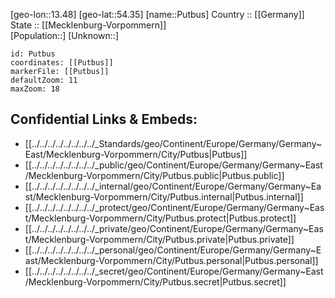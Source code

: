 ﻿---
location: [54.35,13.48] 
mapzoom: [7,12] 
mapmarker: city 
type: City
tags:
- geo/City


SpocWebEntityId: 33555
isDeleted: false
confidential: public

---
[geo-lon::13.48] 
[geo-lat::54.35] 
[name::Putbus] 
Country :: [[Germany]]  
State :: [[Mecklenburg-Vorpommern]]  
[Population::] 
[Unknown::] 


```leaflet
id: Putbus
coordinates: [[Putbus]] 
markerFile: [[Putbus]] 
defaultZoom: 11 
maxZoom: 18
```


## Confidential Links & Embeds: 
- [[../../../../../../../../_Standards/geo/Continent/Europe/Germany/Germany~East/Mecklenburg-Vorpommern/City/Putbus|Putbus]] 
- [[../../../../../../../../_public/geo/Continent/Europe/Germany/Germany~East/Mecklenburg-Vorpommern/City/Putbus.public|Putbus.public]] 
- [[../../../../../../../../_internal/geo/Continent/Europe/Germany/Germany~East/Mecklenburg-Vorpommern/City/Putbus.internal|Putbus.internal]] 
- [[../../../../../../../../_protect/geo/Continent/Europe/Germany/Germany~East/Mecklenburg-Vorpommern/City/Putbus.protect|Putbus.protect]] 
- [[../../../../../../../../_private/geo/Continent/Europe/Germany/Germany~East/Mecklenburg-Vorpommern/City/Putbus.private|Putbus.private]] 
- [[../../../../../../../../_personal/geo/Continent/Europe/Germany/Germany~East/Mecklenburg-Vorpommern/City/Putbus.personal|Putbus.personal]] 
- [[../../../../../../../../_secret/geo/Continent/Europe/Germany/Germany~East/Mecklenburg-Vorpommern/City/Putbus.secret|Putbus.secret]] 
